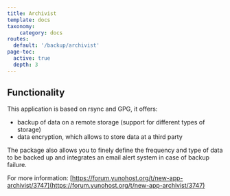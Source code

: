```yaml
---
title: Archivist
template: docs
taxonomy:
    category: docs
routes:
  default: '/backup/archivist'
page-toc:
  active: true
  depth: 3
---
```



## Functionality
This application is based on rsync and GPG, it offers:
* backup of data on a remote storage (support for different types of storage)
* data encryption, which allows to store data at a third party

The package also allows you to finely define the frequency and type of data to be backed up and integrates an email alert system in case of backup failure.

For more information: [https://forum.yunohost.org/t/new-app-archivist/3747](https://forum.yunohost.org/t/new-app-archivist/3747)

